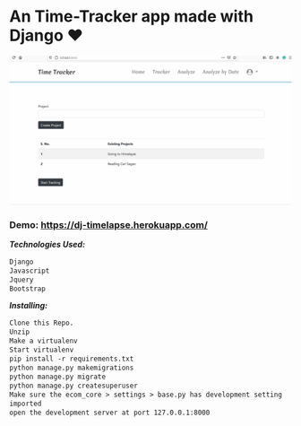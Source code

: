 # An Time-Tracker app made with Django ❤️

![Timelapse Demo](ProDemo.gif)

### Demo: https://dj-timelapse.herokuapp.com/ 
***Technologies Used:***

    Django
    Javascript
    Jquery
    Bootstrap


***Installing:***

    Clone this Repo.
    Unzip
    Make a virtualenv
    Start virtualenv
    pip install -r requirements.txt
    python manage.py makemigrations
    python manage.py migrate
    python manage.py createsuperuser
    Make sure the ecom_core > settings > base.py has development setting imported
    open the development server at port 127.0.0.1:8000


